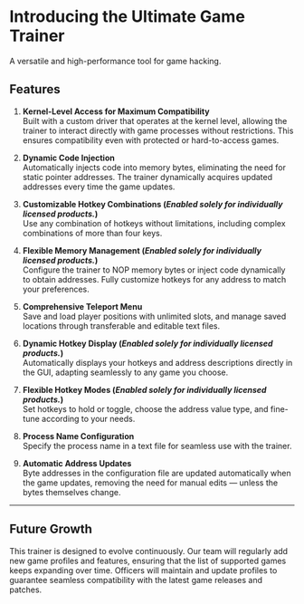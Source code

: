 # Introducing the Ultimate Game Trainer  
A versatile and high-performance tool for game hacking.

## Features

1. **Kernel-Level Access for Maximum Compatibility**  
   Built with a custom driver that operates at the kernel level, allowing the trainer to interact directly with game processes without restrictions. This ensures compatibility even with protected or hard-to-access games.  

2. **Dynamic Code Injection**  
   Automatically injects code into memory bytes, eliminating the need for static pointer addresses. The trainer dynamically acquires updated addresses every time the game updates.  

3. **Customizable Hotkey Combinations (_Enabled solely for individually licensed products._)**  
   Use any combination of hotkeys without limitations, including complex combinations of more than four keys.  

4. **Flexible Memory Management (_Enabled solely for individually licensed products._)**  
   Configure the trainer to NOP memory bytes or inject code dynamically to obtain addresses. Fully customize hotkeys for any address to match your preferences.  

5. **Comprehensive Teleport Menu**  
   Save and load player positions with unlimited slots, and manage saved locations through transferable and editable text files.  

6. **Dynamic Hotkey Display (_Enabled solely for individually licensed products._)**  
   Automatically displays your hotkeys and address descriptions directly in the GUI, adapting seamlessly to any game you choose.  

7. **Flexible Hotkey Modes (_Enabled solely for individually licensed products._)**  
   Set hotkeys to hold or toggle, choose the address value type, and fine-tune according to your needs.  

8. **Process Name Configuration**  
   Specify the process name in a text file for seamless use with the trainer.  

9. **Automatic Address Updates**  
   Byte addresses in the configuration file are updated automatically when the game updates, removing the need for manual edits — unless the bytes themselves change.  

---

## Future Growth  
This trainer is designed to evolve continuously. Our team will regularly add new game profiles and features, ensuring that the list of supported games keeps expanding over time. Officers will maintain and update profiles to guarantee seamless compatibility with the latest game releases and patches.
